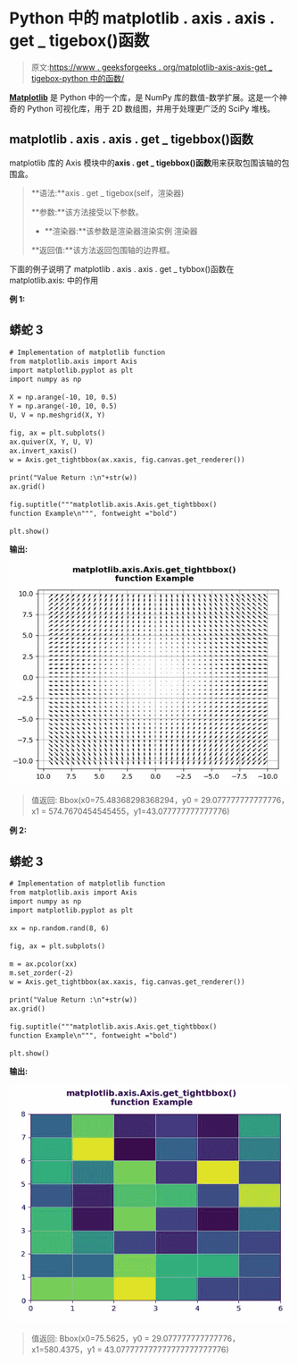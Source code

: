# Python 中的 matplotlib . axis . axis . get _ tigebox()函数

> 原文:[https://www . geeksforgeeks . org/matplotlib-axis-axis-get _ tigebox-python 中的函数/](https://www.geeksforgeeks.org/matplotlib-axis-axis-get_tightbbox-function-in-python/)

[**Matplotlib**](https://www.geeksforgeeks.org/python-introduction-matplotlib/) 是 Python 中的一个库，是 NumPy 库的数值-数学扩展。这是一个神奇的 Python 可视化库，用于 2D 数组图，并用于处理更广泛的 SciPy 堆栈。

## matplotlib . axis . axis . get _ tigebbox()函数

matplotlib 库的 Axis 模块中的**axis . get _ tigebbox()函数**用来获取包围该轴的包围盒。

> **语法:**axis . get _ tigebox(self，渲染器)
> 
> **参数:**该方法接受以下参数。
> 
> *   **渲染器:**该参数是渲染器渲染实例
>     渲染器
> 
> **返回值:**该方法返回包围轴的边界框。

下面的例子说明了 matplotlib . axis . axis . get _ tybbox()函数在 matplotlib.axis:
中的作用

**例 1:**

## 蟒蛇 3

```
# Implementation of matplotlib function
from matplotlib.axis import Axis
import matplotlib.pyplot as plt 
import numpy as np 

X = np.arange(-10, 10, 0.5) 
Y = np.arange(-10, 10, 0.5) 
U, V = np.meshgrid(X, Y) 

fig, ax = plt.subplots() 
ax.quiver(X, Y, U, V) 
ax.invert_xaxis() 
w = Axis.get_tightbbox(ax.xaxis, fig.canvas.get_renderer()) 

print("Value Return :\n"+str(w)) 
ax.grid()

fig.suptitle("""matplotlib.axis.Axis.get_tightbbox()
function Example\n""", fontweight ="bold")  

plt.show()
```

**输出:**

![](img/33807110b6eef07d9b7708a68a67bfe2.png)

> 值返回:
> Bbox(x0=75.48368298368294，y0 = 29.077777777777776，x1 = 574.7670454545455，y1=43.077777777777776)

**例 2:**

## 蟒蛇 3

```
# Implementation of matplotlib function
from matplotlib.axis import Axis
import numpy as np  
import matplotlib.pyplot as plt  

xx = np.random.rand(8, 6)  

fig, ax = plt.subplots()  

m = ax.pcolor(xx)  
m.set_zorder(-2)  
w = Axis.get_tightbbox(ax.xaxis, fig.canvas.get_renderer()) 

print("Value Return :\n"+str(w)) 
ax.grid()

fig.suptitle("""matplotlib.axis.Axis.get_tightbbox()
function Example\n""", fontweight ="bold")  

plt.show()
```

**输出:**

![](img/0ba829ee8ff588974113b1d06387044f.png)

> 值返回:
> Bbox(x0=75.5625，y0 = 29.077777777777776，x1=580.4375，y1 = 43.077777777777777777777776)